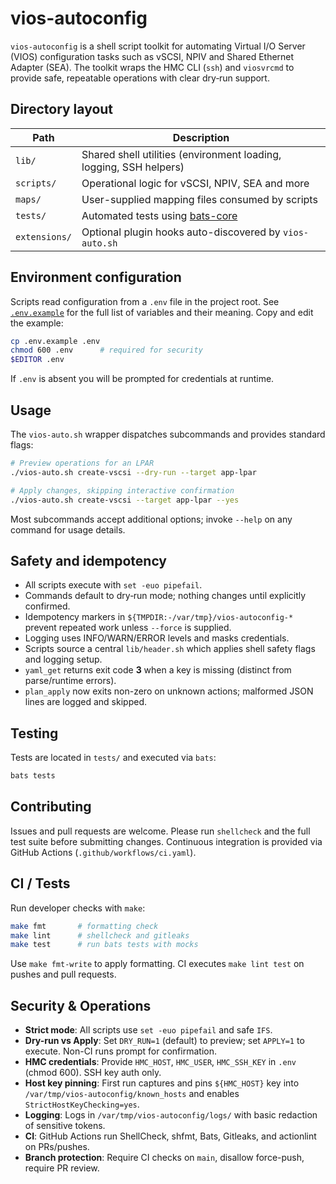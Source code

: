 # vios-autoconfig

`vios-autoconfig` is a shell script toolkit for automating Virtual I/O Server (VIOS)
configuration tasks such as vSCSI, NPIV and Shared Ethernet Adapter (SEA).
The toolkit wraps the HMC CLI (`ssh`) and `viosvrcmd` to provide safe,
repeatable operations with clear dry‑run support.

## Directory layout

| Path | Description |
|------|-------------|
| `lib/` | Shared shell utilities (environment loading, logging, SSH helpers) |
| `scripts/` | Operational logic for vSCSI, NPIV, SEA and more |
| `maps/` | User-supplied mapping files consumed by scripts |
| `tests/` | Automated tests using [bats-core](https://bats-core.readthedocs.io) |
| `extensions/` | Optional plugin hooks auto-discovered by `vios-auto.sh` |

## Environment configuration

Scripts read configuration from a `.env` file in the project root.  See
[`.env.example`](./.env.example) for the full list of variables and their
meaning.  Copy and edit the example:

```bash
cp .env.example .env
chmod 600 .env      # required for security
$EDITOR .env
```

If `.env` is absent you will be prompted for credentials at runtime.

## Usage

The `vios-auto.sh` wrapper dispatches subcommands and provides standard flags:

```bash
# Preview operations for an LPAR
./vios-auto.sh create-vscsi --dry-run --target app-lpar

# Apply changes, skipping interactive confirmation
./vios-auto.sh create-vscsi --target app-lpar --yes
```

Most subcommands accept additional options; invoke `--help` on any command for
usage details.

## Safety and idempotency

- All scripts execute with `set -euo pipefail`.
- Commands default to dry‑run mode; nothing changes until explicitly confirmed.
- Idempotency markers in `${TMPDIR:-/var/tmp}/vios-autoconfig-*` prevent repeated work
  unless `--force` is supplied.
- Logging uses INFO/WARN/ERROR levels and masks credentials.
- Scripts source a central `lib/header.sh` which applies shell safety flags and logging setup.
- `yaml_get` returns exit code **3** when a key is missing (distinct from parse/runtime errors).
- `plan_apply` now exits non-zero on unknown actions; malformed JSON lines are logged and skipped.

## Testing

Tests are located in `tests/` and executed via `bats`:

```bash
bats tests
```

## Contributing

Issues and pull requests are welcome.  Please run `shellcheck` and the full test
suite before submitting changes.  Continuous integration is provided via
GitHub Actions (`.github/workflows/ci.yaml`).

## CI / Tests

Run developer checks with `make`:

```bash
make fmt       # formatting check
make lint      # shellcheck and gitleaks
make test      # run bats tests with mocks
```

Use `make fmt-write` to apply formatting. CI executes `make lint test` on pushes and pull requests.

## Security & Operations

- **Strict mode**: All scripts use `set -euo pipefail` and safe `IFS`.
- **Dry-run vs Apply**: Set `DRY_RUN=1` (default) to preview; set `APPLY=1` to execute. Non-CI runs prompt for confirmation.
- **HMC credentials**: Provide `HMC_HOST`, `HMC_USER`, `HMC_SSH_KEY` in `.env` (chmod 600). SSH key auth only.
- **Host key pinning**: First run captures and pins `${HMC_HOST}` key into `/var/tmp/vios-autoconfig/known_hosts` and enables `StrictHostKeyChecking=yes`.
- **Logging**: Logs in `/var/tmp/vios-autoconfig/logs/` with basic redaction of sensitive tokens.
- **CI**: GitHub Actions run ShellCheck, shfmt, Bats, Gitleaks, and actionlint on PRs/pushes.
- **Branch protection**: Require CI checks on `main`, disallow force-push, require PR review.

